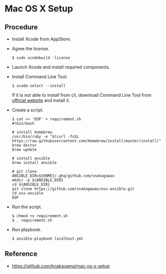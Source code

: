 # Mac OS X Setup

## Procedure
- Install Xcode from AppStore.

- Agree the license.
  ```
  $ sudo xcodebuild -license
  ```

- Launch Xcode and install required components.

- Install Command Line Tool.
  ```
  $ xcode-select --install
  ```
  If it is not able to install from cli, download Command Line Tool from [official website](https://developer.apple.com/download/more/) and install it.

- Create a script.
  ```
  $ cat << 'EOF' > requirement.sh
  #!bin/bash

  # install homebrew
  /usr/bin/ruby -e "$(curl -fsSL https://raw.githubusercontent.com/Homebrew/install/master/install)"
  brew doctor
  brew update

  # install ansible
  brew install ansible

  # git clone
  ANSIBLE_DIR=${HOME}/.ghq/github.com/snakagawax
  mkdir -p ${ANSIBLE_DIR}
  cd ${ANSIBLE_DIR}
  git clone https://github.com/snakagawax/osx-ansible.git
  cd osx-ansible
  EOF
  ```

- Run the script.
  ```
  $ chmod +x requirement.sh
  $ . requirement.sh
  ```

- Run playbook.
  ```
  $ ansible-playbook localhost.yml
  ```

## Reference
- https://github.com/knakayama/mac-os-x-setup

